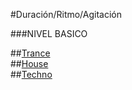 #Duración/Ritmo/Agitación 

###NIVEL BASICO


##[Trance](https://github.com/electropipe/musicaElectronica/blob/master/ciclo01/101.md)   
##[House](https://github.com/electropipe/musicaElectronica/blob/master/ciclo01/102.md)   
##[Techno](https://github.com/electropipe/musicaElectronica/edit/master/ciclo01/103.md)    
   




